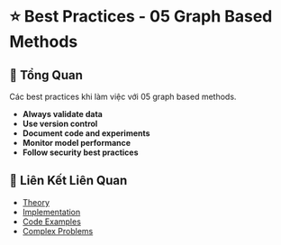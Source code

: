 # ⭐ Best Practices - 05 Graph Based Methods

## 🎯 Tổng Quan

Các best practices khi làm việc với 05 graph based methods.

- **Always validate data**
- **Use version control**
- **Document code and experiments**
- **Monitor model performance**
- **Follow security best practices**

## 🔗 Liên Kết Liên Quan

- [Theory](./THEORY_05_graph_based_methods.md)
- [Implementation](./IMPLEMENTATION_05_graph_based_methods.md)
- [Code Examples](./CODE_EXAMPLES_05_graph_based_methods.md)
- [Complex Problems](./COMPLEX_PROBLEMS.md)
